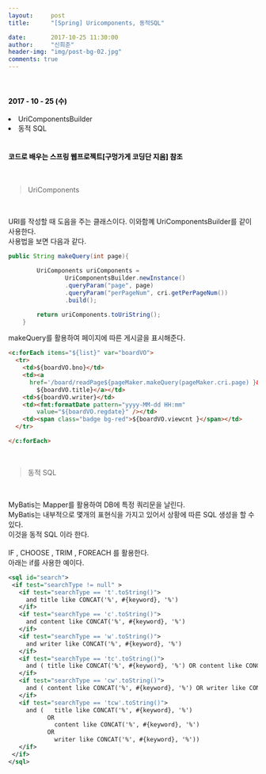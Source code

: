 ```yaml
---
layout:     post
title:      "[Spring] Uricomponents, 동적SQL"

date:       2017-10-25 11:30:00
author:     "신희준"
header-img: "img/post-bg-02.jpg"
comments: true
---
```


<meta name="description" content="Spring스프링 애너테이션 Annotation정리 @Autowired,@Qualifier,@Resource,@Component,@PostConstruct,@Aspect
,@AOP,@POINTCUT,@AROUND,@ADVICE,@RequestMapping,@REPOSITORY,@SERVICE,@COMPONENT
">

<br>
<H4 style ="font-weight:bold; color : black">2017 - 10 - 25 (수)</H4>
<li>UriComponentsBuilder</li>
<li>동적 SQL</li>

<br>
<H4 style ="font-weight:bold; color:black;">코드로 배우는 스프링 웹프로젝트[구멍가게 코딩단 지음] 참조</H4>
<br>


>UriComponents

<br>
<p style = "font-size:14px">
URI를 작성할 때 도음을 주는 클래스이다. 이와함꼐 UriComponentsBuilder를 같이 사용한다.
<br>
사용법을 보면 다음과 같다.
</p>

~~~java
public String makeQuery(int page){

		UriComponents uriComponents =
	            UriComponentsBuilder.newInstance()
	            .queryParam("page", page)
	            .queryParam("perPageNum", cri.getPerPageNum())
	            .build();	            

		return uriComponents.toUriString();
	}
~~~

<p style = "font-size:14px">
makeQuery를 활용하여 페이지에 따른 게시글을 표시해준다.
</p>

~~~html
<c:forEach items="${list}" var="boardVO">
  <tr>
    <td>${boardVO.bno}</td>
    <td><a
      href='/board/readPage${pageMaker.makeQuery(pageMaker.cri.page) }&bno=${boardVO.bno}'>
        ${boardVO.title}</a></td>
    <td>${boardVO.writer}</td>
    <td><fmt:formatDate pattern="yyyy-MM-dd HH:mm"
        value="${boardVO.regdate}" /></td>
    <td><span class="badge bg-red">${boardVO.viewcnt }</span></td>
  </tr>

</c:forEach>
~~~

<br>

>동적 SQL

<br>
<p style = "font-size:14px">
MyBatis는 Mapper를 활용하여 DB에 특정 쿼리문을 날린다.
<br>
MyBatis는 내부적으로 몇개의 표현식을 가지고 있어서 상황에 따른 SQL 생성을 할 수 있다.
<br>
이것을 동적 SQL 이라 한다.
<br><br>
IF , CHOOSE , TRIM , FOREACH 를 활용한다.
<br>
아래는 if를 사용한 예이다.
</p>

~~~xml
<sql id="search">
 <if test="searchType != null" >
   <if test="searchType == 't'.toString()">
     and title like CONCAT('%', #{keyword}, '%')
   </if>
   <if test="searchType == 'c'.toString()">
     and content like CONCAT('%', #{keyword}, '%')
   </if>
   <if test="searchType == 'w'.toString()">
     and writer like CONCAT('%', #{keyword}, '%')
   </if>     
   <if test="searchType == 'tc'.toString()">
     and ( title like CONCAT('%', #{keyword}, '%') OR content like CONCAT('%', #{keyword}, '%'))
   </if>        
   <if test="searchType == 'cw'.toString()">
     and ( content like CONCAT('%', #{keyword}, '%') OR writer like CONCAT('%', #{keyword}, '%'))
   </if>        
   <if test="searchType == 'tcw'.toString()">
     and (   title like CONCAT('%', #{keyword}, '%')
           OR
             content like CONCAT('%', #{keyword}, '%')
           OR
             writer like CONCAT('%', #{keyword}, '%'))
   </if>              
 </if>  
</sql>
~~~
